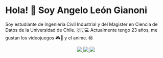# Hola! 👋 Soy Angelo León Gianoni

Soy estudiante de Ingenieria Civil Industrial y del Magister en Ciencia de Datos de la Universidad de Chile. 🇨🇱💻
Actualmente tengo 23 años, me gustan los videojuegos 🎮👾 y el anime. ㊙

<p align="center">
    <a href="https://www.linkedin.com/in/angelo-león-gianoni/">
        <img src="https://img.shields.io/badge/LinkedIn-0077B5?style=for-the-badge&logo=linkedin&logoColor=white"/>
    </a>
    <a href="mailto:angelo.leon@ug.uchile.cl">
        <img src="https://img.shields.io/badge/Gmail-D14836?style=for-the-badge&logo=gmail&logoColor=white"/>
    </a>
    <a href="/CV Angelo león gianoni.pdf">
        <img src="https://img.shields.io/badge/Resume-Blue?style=for-the-badge&logoColor=white"/>
    </a>
</p>
